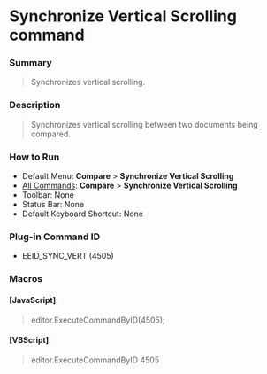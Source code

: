 # Synchronize Vertical Scrolling command

### Summary

> Synchronizes vertical scrolling.

### Description

> Synchronizes vertical scrolling between two documents being compared.

### How to Run

- Default Menu: **Compare** \> **Synchronize Vertical Scrolling**
- [All Commands](../tools/all_commands): **Compare** \> **Synchronize Vertical Scrolling**
- Toolbar: None
- Status Bar: None
- Default Keyboard Shortcut: None

### Plug-in Command ID

- EEID\_SYNC\_VERT (4505)

### Macros

#### \[JavaScript\]

> editor.ExecuteCommandByID(4505);

#### \[VBScript\]

> editor.ExecuteCommandByID 4505

